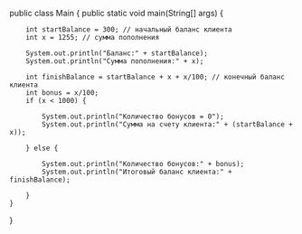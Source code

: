 public class Main {
    public static void main(String[] args) {
    
        int startBalance = 300; // начальный баланс клиента
        int x = 1255; // сумма пополнения

        System.out.println("Баланс:" + startBalance);
        System.out.println("Сумма пополнения:" + x);

        int finishBalance = startBalance + x + x/100; // конечный баланс клиента
        int bonus = x/100;
        if (x < 1000) {

            System.out.println("Количество бонусов = 0");
            System.out.println("Сумма на счету клиента:" + (startBalance + x));

        } else {

            System.out.println("Количество бонусов:" + bonus);
            System.out.println("Итоговый баланс клиента:" + finishBalance);

        }
    }
}
